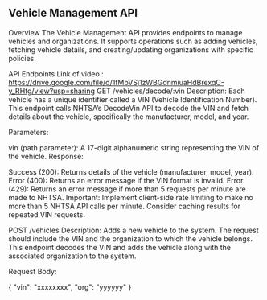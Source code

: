 ## Vehicle Management API
Overview
The Vehicle Management API provides endpoints to manage vehicles and organizations. It supports operations such as adding vehicles, fetching vehicle details, and creating/updating organizations with specific policies.

API Endpoints
Link of video : https://drive.google.com/file/d/1fMbVSj1zWBGdnmiuaHdBrexqC-y_RHtg/view?usp=sharing
GET /vehicles/decode/:vin
Description: Each vehicle has a unique identifier called a VIN (Vehicle Identification Number). This endpoint calls NHTSA’s DecodeVin API to decode the VIN and fetch details about the vehicle, specifically the manufacturer, model, and year.

Parameters:

vin (path parameter): A 17-digit alphanumeric string representing the VIN of the vehicle.
Response:

Success (200): Returns details of the vehicle (manufacturer, model, year).
Error (400): Returns an error message if the VIN format is invalid.
Error (429): Returns an error message if more than 5 requests per minute are made to NHTSA.
Important: Implement client-side rate limiting to make no more than 5 NHTSA API calls per minute. Consider caching results for repeated VIN requests.

POST /vehicles
Description: Adds a new vehicle to the system. The request should include the VIN and the organization to which the vehicle belongs. This endpoint decodes the VIN and adds the vehicle along with the associated organization to the system.

Request Body:

{
  "vin": "xxxxxxxx",
  "org": "yyyyyy"
}
